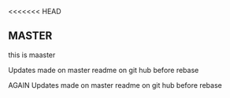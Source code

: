 <<<<<<< HEAD
## MASTER

this is maaster

Updates made on master readme on git hub before rebase

AGAIN Updates made on master readme on git hub before rebase

